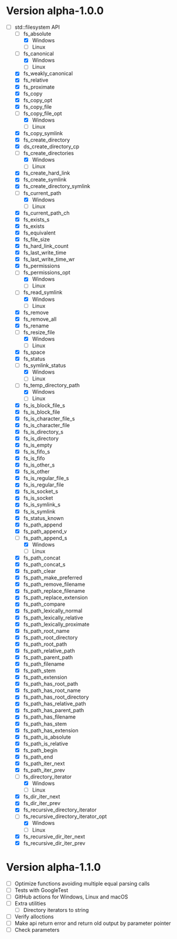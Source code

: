 # Version alpha-1.0.0

 - [ ] std::filesystem API
   - [ ] fs_absolute
     - [X] Windows
     - [ ] Linux
   - [ ] fs_canonical
     - [X] Windows
     - [ ] Linux
   - [X] fs_weakly_canonical
   - [X] fs_relative
   - [X] fs_proximate
   - [X] fs_copy
   - [X] fs_copy_opt
   - [X] fs_copy_file
   - [ ] fs_copy_file_opt
     - [X] Windows
     - [ ] Linux
   - [X] fs_copy_symlink
   - [X] fs_create_directory
   - [X] ds_create_directory_cp
   - [ ] fs_create_directories
     - [X] Windows
     - [ ] Linux
   - [X] fs_create_hard_link
   - [X] fs_create_symlink
   - [X] fs_create_directory_symlink
   - [ ] fs_current_path
     - [X] Windows
     - [ ] Linux
   - [X] fs_current_path_ch
   - [X] fs_exists_s
   - [X] fs_exists
   - [X] fs_equivalent
   - [X] fs_file_size
   - [X] fs_hard_link_count
   - [X] fs_last_write_time
   - [X] fs_last_write_time_wr
   - [X] fs_permissions
   - [ ] fs_permissions_opt
     - [X] Windows
     - [ ] Linux
   - [ ] fs_read_symlink
     - [X] Windows
     - [ ] Linux
   - [X] fs_remove
   - [X] fs_remove_all
   - [X] fs_rename
   - [ ] fs_resize_file
     - [X] Windows
     - [ ] Linux
   - [X] fs_space
   - [X] fs_status
   - [ ] fs_symlink_status
     - [X] Windows
     - [ ] Linux
   - [ ] fs_temp_directory_path
     - [X] Windows
     - [ ] Linux
   - [X] fs_is_block_file_s
   - [X] fs_is_block_file
   - [X] fs_is_character_file_s
   - [X] fs_is_character_file
   - [X] fs_is_directory_s
   - [X] fs_is_directory
   - [X] fs_is_empty
   - [X] fs_is_fifo_s
   - [X] fs_is_fifo
   - [X] fs_is_other_s
   - [X] fs_is_other
   - [X] fs_is_regular_file_s
   - [X] fs_is_regular_file
   - [X] fs_is_socket_s
   - [X] fs_is_socket
   - [X] fs_is_symlink_s
   - [X] fs_is_symlink
   - [X] fs_status_known
   - [X] fs_path_append
   - [X] fs_path_append_v
   - [ ] fs_path_append_s
     - [X] Windows
     - [ ] Linux
   - [X] fs_path_concat
   - [X] fs_path_concat_s
   - [X] fs_path_clear
   - [X] fs_path_make_preferred
   - [X] fs_path_remove_filename
   - [X] fs_path_replace_filename
   - [X] fs_path_replace_extension
   - [X] fs_path_compare
   - [X] fs_path_lexically_normal
   - [X] fs_path_lexically_relative
   - [X] fs_path_lexically_proximate
   - [X] fs_path_root_name
   - [X] fs_path_root_directory
   - [X] fs_path_root_path
   - [X] fs_path_relative_path
   - [X] fs_path_parent_path
   - [X] fs_path_filename
   - [X] fs_path_stem
   - [X] fs_path_extension
   - [X] fs_path_has_root_path
   - [X] fs_path_has_root_name
   - [X] fs_path_has_root_directory
   - [X] fs_path_has_relative_path
   - [X] fs_path_has_parent_path
   - [X] fs_path_has_filename
   - [X] fs_path_has_stem
   - [X] fs_path_has_extension
   - [X] fs_path_is_absolute
   - [X] fs_path_is_relative
   - [X] fs_path_begin
   - [X] fs_path_end
   - [X] fs_path_iter_next
   - [X] fs_path_iter_prev
   - [ ] fs_directory_iterator
     - [X] Windows
     - [ ] Linux
   - [X] fs_dir_iter_next
   - [X] fs_dir_iter_prev
   - [X] fs_recursive_directory_iterator
   - [ ] fs_recursive_directory_iterator_opt
     - [X] Windows
     - [ ] Linux
   - [X] fs_recursive_dir_iter_next
   - [X] fs_recursive_dir_iter_prev

# Version alpha-1.1.0

 - [ ] Optimize functions avoiding multiple equal parsing calls
 - [ ] Tests with GoogleTest
 - [ ] GitHub actions for Windows, Linux and macOS
 - [ ] Extra utilities
   - [ ] Directory iterators to string
 - [ ] Verify alloctions
 - [ ] Make api return error and return old output by parameter pointer
 - [ ] Check parameters
